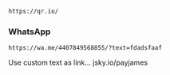 ```html
https://qr.io/
```

### WhatsApp
```
https://wa.me/4407849568855/?text=fdadsfaaf
```

Use custom text as link...
jsky.io/payjames
